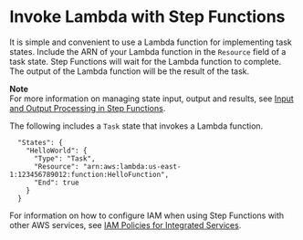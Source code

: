 # Invoke Lambda with Step Functions<a name="connectors-lambda"></a>

It is simple and convenient to use a Lambda function for implementing task states\. Include the ARN of your Lambda function in the `Resource` field of a task state\. Step Functions will wait for the Lambda function to complete\. The output of the Lambda function will be the result of the task\.

**Note**  
For more information on managing state input, output and results, see [Input and Output Processing in Step Functions](concepts-input-output-filtering.md)\.

The following includes a `Task` state that invokes a Lambda function\.

```
  "States": {
    "HelloWorld": {
      "Type": "Task",
      "Resource": "arn:aws:lambda:us-east-1:123456789012:function:HelloFunction",
      "End": true
    }
  }
```

For information on how to configure IAM when using Step Functions with other AWS services, see [IAM Policies for Integrated Services](connectors-iam-templates.md)\.